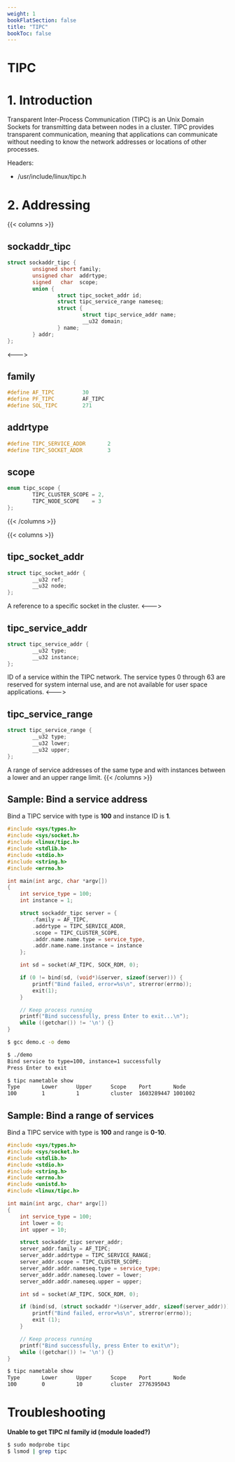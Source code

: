 ```yaml
---
weight: 1
bookFlatSection: false
title: "TIPC"
bookToc: false
---
```


# TIPC
# 1. Introduction
Transparent Inter-Process Communication (TIPC) is an Unix Domain Sockets for transmitting data between nodes in a cluster. TIPC provides transparent communication, meaning that applications can communicate without needing to know the network addresses or locations of other processes.

Headers:
- /usr/include/linux/tipc.h

# 2. Addressing
{{< columns >}}
## sockaddr_tipc
```c++
struct sockaddr_tipc {
        unsigned short family;
        unsigned char  addrtype;
        signed   char  scope;
        union {
                struct tipc_socket_addr id;
                struct tipc_service_range nameseq;
                struct {
                        struct tipc_service_addr name;
                        __u32 domain;
                } name;
        } addr;
};
```
<--->
## family
```c++
#define AF_TIPC         30
#define PF_TIPC         AF_TIPC
#define SOL_TIPC        271
```

## addrtype
```c++
#define TIPC_SERVICE_ADDR       2
#define TIPC_SOCKET_ADDR        3
```

## scope
```c++
enum tipc_scope {
        TIPC_CLUSTER_SCOPE = 2,
        TIPC_NODE_SCOPE    = 3
};
```
{{< /columns >}}


{{< columns >}}
## tipc_socket_addr
```c++
struct tipc_socket_addr {
        __u32 ref;
        __u32 node;
};
```
A reference to a specific socket in the cluster.
<--->


## tipc_service_addr
```c++
struct tipc_service_addr {
        __u32 type;
        __u32 instance;
};
```
ID of a service within the TIPC network. The service types 0 through 63 are reserved for system internal use, and are not available for user space applications.
<--->

## tipc_service_range
```c++
struct tipc_service_range {
        __u32 type;
        __u32 lower;
        __u32 upper;
};
```
A range of service addresses of the same type and with instances between a lower and an upper range limit.
{{< /columns >}}

## Sample: Bind a service address
Bind a TIPC service with type is **100** and instance ID is **1**.
```c++
#include <sys/types.h>
#include <sys/socket.h>
#include <linux/tipc.h>
#include <stdlib.h>
#include <stdio.h>
#include <string.h>
#include <errno.h>

int main(int argc, char *argv[])
{
	int service_type = 100;
	int instance = 1;

	struct sockaddr_tipc server = {
		.family = AF_TIPC,
		.addrtype = TIPC_SERVICE_ADDR,
		.scope = TIPC_CLUSTER_SCOPE,
		.addr.name.name.type = service_type,
		.addr.name.name.instance = instance
	};

	int sd = socket(AF_TIPC, SOCK_RDM, 0);

	if (0 != bind(sd, (void*)&server, sizeof(server))) {
		printf("Bind failed, error=%s\n", strerror(errno));
		exit(1);
	}

	// Keep process running
	printf("Bind successfully, press Enter to exit...\n");
	while ((getchar()) != '\n') {}
}
```

```sh
$ gcc demo.c -o demo

$ ./demo
Bind service to type=100, instance=1 successfully
Press Enter to exit
```

```sh
$ tipc nametable show
Type       Lower      Upper      Scope    Port       Node
100        1          1          cluster  1603289447 1001002
```

## Sample: Bind a range of services
Bind a TIPC service with type is **100** and range is **0-10**.
```c++
#include <sys/types.h>
#include <sys/socket.h>
#include <stdlib.h>
#include <stdio.h>
#include <string.h>
#include <errno.h>
#include <unistd.h>
#include <linux/tipc.h>

int main(int argc, char* argv[])
{
    int service_type = 100;
    int lower = 0;
    int upper = 10;

	struct sockaddr_tipc server_addr;
	server_addr.family = AF_TIPC;
	server_addr.addrtype = TIPC_SERVICE_RANGE;
	server_addr.scope = TIPC_CLUSTER_SCOPE;
	server_addr.addr.nameseq.type = service_type;
	server_addr.addr.nameseq.lower = lower;
	server_addr.addr.nameseq.upper = upper;

	int sd = socket(AF_TIPC, SOCK_RDM, 0);

	if (bind(sd, (struct sockaddr *)&server_addr, sizeof(server_addr))) {
		printf("Bind failed, error=%s\n", strerror(errno));
		exit (1);
	}

	// Keep process running
	printf("Bind successfully, press Enter to exit\n");
	while ((getchar()) != '\n') {}
}
```

```sh
$ tipc nametable show
Type       Lower      Upper      Scope    Port       Node
100        0          10         cluster  2776395043
```

# Troubleshooting
**Unable to get TIPC nl family id (module loaded?)**
```sh
$ sudo modprobe tipc
$ lsmod | grep tipc
```
